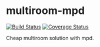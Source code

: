 multiroom-mpd
=============

[![Build Status](https://travis-ci.org/xdeclercq/multiroom-mpd.svg)](https://travis-ci.org/xdeclercq/multiroom-mpd)
[![Coverage Status](https://img.shields.io/coveralls/xdeclercq/multiroom-mpd.svg)](https://coveralls.io/r/xdeclercq/multiroom-mpd)

Cheap multiroom solution with mpd.
